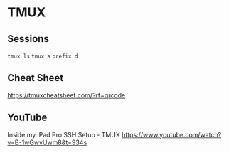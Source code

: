 # TMUX

## Sessions
`tmux ls`
``tmux a``
```prefix d```

## Cheat Sheet
https://tmuxcheatsheet.com/?rf=qrcode

## YouTube

Inside my iPad Pro SSH Setup - TMUX
https://www.youtube.com/watch?v=B-1wGwvUwm8&t=934s
